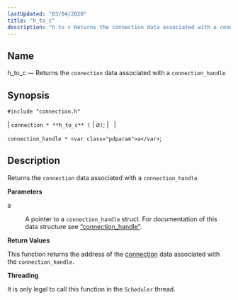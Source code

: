 ```yaml
---
lastUpdated: "03/04/2020"
title: "h_to_c"
description: "h to c Returns the connection data associated with a connection handle connection h to c a connection handle a Returns the connection data associated with a connection handle a A pointer to a connection handle struct For documentation of this data structure see Section 68 10 connection handle This..."
---
```


<a name="apis.h_to_c"></a> 
## Name

h_to_c — Returns the `connection` data associated with a `connection_handle`

## Synopsis

`#include "connection.h"`

| `connection * **h_to_c** (` | <var class="pdparam">a</var>`)`; |   |

`connection_handle * <var class="pdparam">a</var>`;<a name="idp49098560"></a> 
## Description

Returns the `connection` data associated with a `connection_handle`.

**<a name="idp49100656"></a> Parameters**

<dl class="variablelist">

<dt>a</dt>

<dd>

A pointer to a `connection_handle` struct. For documentation of this data structure see [“connection_handle”](/momentum/3/3-api/structs-connection-handle).

</dd>

</dl>

**<a name="idp49104448"></a> Return Values**

This function returns the address of the [connection](/momentum/3/3-api/structs-connection) data associated with the `connection_handle`.

**<a name="idp49106560"></a> Threading**

It is only legal to call this function in the `Scheduler` thread.